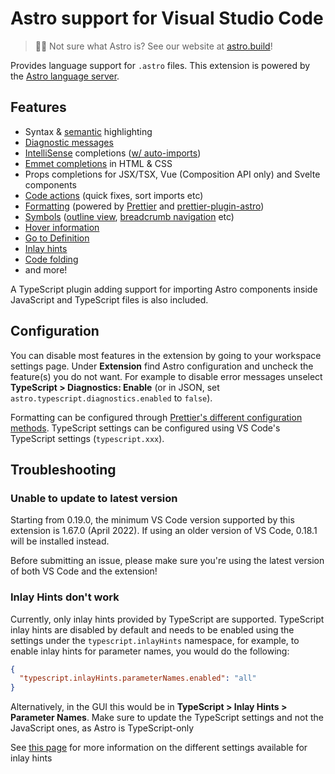 # Astro support for Visual Studio Code

> 🧑‍🚀 Not sure what Astro is? See our website at [astro.build](https://astro.build)!

Provides language support for `.astro` files. This extension is powered by the [Astro language server](https://github.com/withastro/language-tools/tree/main/packages/language-server).

## Features

- Syntax & [semantic](https://code.visualstudio.com/api/language-extensions/semantic-highlight-guide) highlighting
- [Diagnostic messages](https://code.visualstudio.com/docs/editor/editingevolved#_errors-warnings)
- [IntelliSense](https://code.visualstudio.com/docs/editor/intellisense) completions ([w/ auto-imports](https://code.visualstudio.com/Docs/languages/typescript#_auto-imports))
- [Emmet completions](https://code.visualstudio.com/docs/editor/emmet) in HTML & CSS
- Props completions for JSX/TSX, Vue (Composition API only) and Svelte components
- [Code actions](https://code.visualstudio.com/docs/editor/editingevolved#_code-action) (quick fixes, sort imports etc)
- [Formatting](https://code.visualstudio.com/docs/editor/codebasics#_formatting) (powered by [Prettier](https://prettier.io/) and [prettier-plugin-astro](https://github.com/withastro/prettier-plugin-astro))
- [Symbols](https://code.visualstudio.com/docs/editor/editingevolved#_go-to-symbol) ([outline view](https://code.visualstudio.com/docs/getstarted/userinterface#_outline-view), [breadcrumb navigation](https://code.visualstudio.com/docs/editor/editingevolved#_breadcrumbs) etc)
- [Hover information](https://code.visualstudio.com/Docs/languages/typescript#_hover-information)
- [Go to Definition](https://code.visualstudio.com/docs/editor/editingevolved#_go-to-definition)
- [Inlay hints](https://code.visualstudio.com/docs/editor/editingevolved#_inlay-hints)
- [Code folding](https://code.visualstudio.com/docs/editor/codebasics#_folding)
- and more!

A TypeScript plugin adding support for importing Astro components inside JavaScript and TypeScript files is also included.

## Configuration

You can disable most features in the extension by going to your workspace settings page. Under **Extension** find Astro configuration and uncheck the feature(s) you do not want. For example to disable error messages unselect **TypeScript > Diagnostics: Enable** (or in JSON, set `astro.typescript.diagnostics.enabled` to `false`).

Formatting can be configured through [Prettier's different configuration methods](https://prettier.io/docs/en/configuration.html). TypeScript settings can be configured using VS Code's TypeScript settings (`typescript.xxx`).

## Troubleshooting

### Unable to update to latest version

Starting from 0.19.0, the minimum VS Code version supported by this extension is 1.67.0 (April 2022). If using an older version of VS Code, 0.18.1 will be installed instead.

Before submitting an issue, please make sure you're using the latest version of both VS Code and the extension!

### Inlay Hints don't work

Currently, only inlay hints provided by TypeScript are supported. TypeScript inlay hints are disabled by default and needs to be enabled using the settings under the `typescript.inlayHints` namespace, for example, to enable inlay hints for parameter names, you would do the following:

```json
{
  "typescript.inlayHints.parameterNames.enabled": "all"
}
```

Alternatively, in the GUI this would be in **TypeScript > Inlay Hints > Parameter Names**. Make sure to update the TypeScript settings and not the JavaScript ones, as Astro is TypeScript-only

See [this page](https://code.visualstudio.com/Docs/languages/typescript#_inlay-hints) for more information on the different settings available for inlay hints
